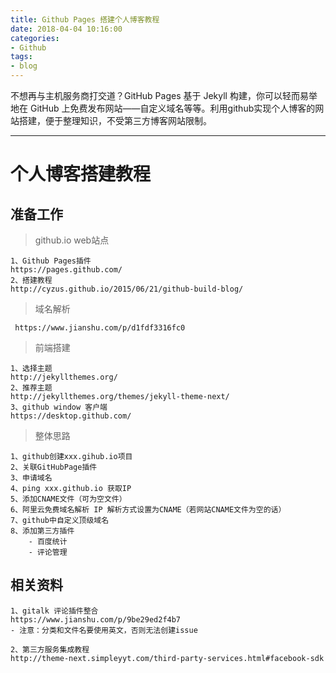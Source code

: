 ```yaml
---
title: Github Pages 搭建个人博客教程
date: 2018-04-04 10:16:00
categories:
- Github
tags:
- blog
---
```


不想再与主机服务商打交道？GitHub Pages 基于 Jekyll 构建，你可以轻而易举地在 GitHub 上免费发布网站——自定义域名等等。利用github实现个人博客的网站搭建，便于整理知识，不受第三方博客网站限制。

---

# 个人博客搭建教程

## 准备工作

> github.io web站点

    1、Github Pages插件
    https://pages.github.com/
    2、搭建教程
    http://cyzus.github.io/2015/06/21/github-build-blog/   
 
> 域名解析

     https://www.jianshu.com/p/d1fdf3316fc0
 
> 前端搭建

    1、选择主题
    http://jekyllthemes.org/
    2、推荐主题
    http://jekyllthemes.org/themes/jekyll-theme-next/
    3、github window 客户端
    https://desktop.github.com/
    
> 整体思路

    1、github创建xxx.gihub.io项目
    2、关联GitHubPage插件
    3、申请域名
    4、ping xxx.github.io 获取IP
    5、添加CNAME文件（可为空文件）
    6、阿里云免费域名解析 IP 解析方式设置为CNAME（若网站CNAME文件为空的话）
    7、github中自定义顶级域名
    8、添加第三方插件
        - 百度统计
        - 评论管理
  
## 相关资料

    1、gitalk 评论插件整合
    https://www.jianshu.com/p/9be29ed2f4b7
    - 注意：分类和文件名要使用英文，否则无法创建issue
    
    2、第三方服务集成教程
    http://theme-next.simpleyyt.com/third-party-services.html#facebook-sdk
    